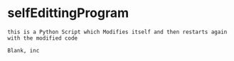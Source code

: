 # selfEdittingProgram

    this is a Python Script which Modifies itself and then restarts again with the modified code
    
    
   
   
`Blank, inc`
